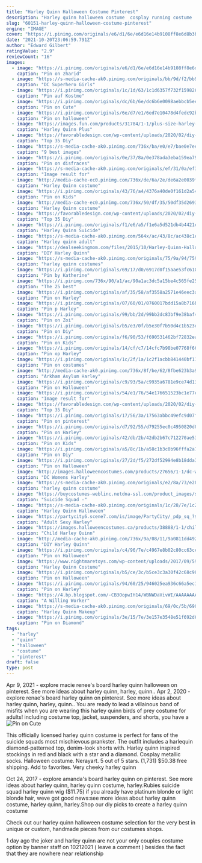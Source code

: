 ```yaml
---
title: "Harley Quinn Halloween Costume Pinterest"
description: "Harley quinn halloween costume  cosplay running costume  rashguard leggings rashie  plus size  red and black jester burning man costume spiritwestdesigns 4.5 out of 5 stars (282)"
slug: "60151-harley-quinn-halloween-costume-pinterest"
engine: "IMAGE"
cover: "https://i.pinimg.com/originals/e6/d1/6e/e6d16e14b9108ff8e6d8b3b3aabc2e22.jpg"
date: "2021-10-20T23:06:59.791Z"
author: "Edward Gilbert"
ratingValue: "2.9"
reviewCount: "16"
images:
  - image: "https://i.pinimg.com/originals/e6/d1/6e/e6d16e14b9108ff8e6d8b3b3aabc2e22.jpg"
    caption: "Pin on zharid"
  - image: "https://s-media-cache-ak0.pinimg.com/originals/bb/9d/f2/bb9df28e261ad3b3cabafe5d9f19ca97.jpg"
    caption: "DC Superhero Girls"
  - image: "https://i.pinimg.com/originals/1c/1d/63/1c1d6357f732f159826697ac85585fe7.jpg"
    caption: "Pin auf Kostme"
  - image: "https://i.pinimg.com/originals/dc/6b/6e/dc6b6e0098aebbcb5eec2255cd811a5a.jpg"
    caption: "Pin on Cute"
  - image: "https://i.pinimg.com/originals/6e/d7/e1/6ed7e10478d4fedc92b7c8f741ee60ab.jpg"
    caption: "Pin on halloween"
  - image: "https://images.fun.com/products/31784/1-1/plus-size-harley-quinn-costume.jpg"
    caption: "Harley Quinn Plus"
  - image: "https://favorabledesign.com/wp-content/uploads/2020/02/diy-harley-quinn-costume-for-kids-lovely-harley-quinn-suicide-squad-childs-costume-of-diy-harley-quinn-costume-for-kids-scaled.jpg"
    caption: "Top 35 Diy"
  - image: "https://s-media-cache-ak0.pinimg.com/736x/ba/e0/e7/bae0e7eec8730b1f20fe266b1cd8c160.jpg"
    caption: "9 best images"
  - image: "https://i.pinimg.com/originals/0e/37/8a/0e378ada3eba159ea796ce1c176a9f12.jpg"
    caption: "Pin on disfraces"
  - image: "https://s-media-cache-ak0.pinimg.com/originals/ef/31/0a/ef310aebbb8cdd04361db9fd6cff8549.jpg"
    caption: "Image result for"
  - image: "http://media-cache-ec0.pinimg.com/736x/de/6a/2e/de6a2e0039fc6703b95c801b3543ee3e.jpg"
    caption: "Harley Quinn costume"
  - image: "https://i.pinimg.com/originals/43/76/a4/4376a40de0f161d2a54abc9cda2bb396.jpg"
    caption: "Pin on Kids"
  - image: "http://media-cache-ec0.pinimg.com/736x/50/df/35/50df35d2693728aa3ce9d0f74ecfc752.jpg"
    caption: "Harley Quinn costume"
  - image: "https://favorabledesign.com/wp-content/uploads/2020/02/diy-harley-quinn-costume-for-kids-best-of-pin-on-halloween-of-diy-harley-quinn-costume-for-kids.jpg"
    caption: "Top 35 Diy"
  - image: "https://i.pinimg.com/originals/f1/e6/a5/f1e6a5d521db4b4421e994d6151f56aa.jpg"
    caption: "Harley Quinn Suicide"
  - image: "https://s-media-cache-ak0.pinimg.com/564x/ac/43/8c/ac438c1e7a06ce324057ee67f6981e84.jpg"
    caption: "Harley quinn adult"
  - image: "https://dealseekingmom.com/files/2015/10/Harley-Quinn-Halloween-Costume.jpg"
    caption: "DIY Harley Quinn"
  - image: "https://s-media-cache-ak0.pinimg.com/originals/75/9a/94/759a94ad13775b604fc1964c169de773.jpg"
    caption: "harley quinn costumes"
  - image: "https://i.pinimg.com/originals/69/17/d0/6917d0f15aae53fc6101d2765a68b73b.jpg"
    caption: "Pin by Katherine"
  - image: "https://i.pinimg.com/736x/90/a1/ac/90a1ac3dc5a15be4c565fe25636430d1--costume-tutorial-tutu-costumes.jpg"
    caption: "The 25 best"
  - image: "https://i.pinimg.com/originals/af/35/58/af3558a2571e46eec3a93710d37b43c9.jpg"
    caption: "Pin on Harley"
  - image: "https://i.pinimg.com/originals/07/60/01/0760017bdd15a8b716b88473cc8f7733.jpg"
    caption: "Pin p Harley"
  - image: "https://i.pinimg.com/originals/99/bb/2d/99bb2dc83bf9e38baf46323507b6f956.jpg"
    caption: "Pin on Zoi"
  - image: "https://i.pinimg.com/originals/b5/e3/0f/b5e30f7b50d4c1b523e6a29b8eaccd13.jpg"
    caption: "Pin on Diy"
  - image: "https://i.pinimg.com/originals/f6/90/53/f690531462bf72832eadfc01ef726e69.jpg"
    caption: "Pin on Kids"
  - image: "https://i.pinimg.com/originals/14/cf/c7/14cfc7b98be07768f66598974b7584f9.png"
    caption: "Pin op Harley"
  - image: "https://i.pinimg.com/originals/1c/2f/1a/1c2f1acbb841440bf118780a85179bad.jpg"
    caption: "Pin on costumes"
  - image: "http://media-cache-ak0.pinimg.com/736x/8f/be/62/8fbe623b3a92ed1b39d670b328fabe77.jpg"
    caption: "Arkham Asylum Harley"
  - image: "https://i.pinimg.com/originals/c9/93/5a/c9935a6781e9ce74d13836cd9bc21379.jpg"
    caption: "Pin on Halloween"
  - image: "https://i.pinimg.com/originals/54/e1/76/54e176651523bc1e77e411d7cda0a48b.jpg"
    caption: "Image result for"
  - image: "https://favorabledesign.com/wp-content/uploads/2020/02/diy-harley-quinn-costume-for-kids-unique-pin-on-costume-of-diy-harley-quinn-costume-for-kids-scaled.jpg"
    caption: "Top 35 Diy"
  - image: "https://i.pinimg.com/originals/17/56/3a/17563abbc49efc9d07f9d09a51e01c1a.jpg"
    caption: "Pin on pinterest"
  - image: "https://i.pinimg.com/originals/d7/92/55/d79255ec0c4950820d839e34275c2b61.png"
    caption: "Pin on Harley"
  - image: "https://i.pinimg.com/originals/42/db/2b/42db2b67c712270ae531f1ba16bfe70d.jpg"
    caption: "Pin on Kids"
  - image: "https://i.pinimg.com/originals/a5/8c/1b/a58c1b3c0b96fffa2a780712123e5509.jpg"
    caption: "Pin on Diy"
  - image: "https://i.pinimg.com/originals/27/2d/f5/272df52994e8b18dda3ae8420b2e86d6.jpg"
    caption: "Pin on Halloween"
  - image: "http://images.halloweencostumes.com/products/27656/1-1/dc-womens-harley-quinn-costume.jpg"
    caption: "DC Womens Harley"
  - image: "https://s-media-cache-ak0.pinimg.com/originals/e2/8a/73/e28a73cb3ba9ffdfc27ea0ac40e4455f.jpg"
    caption: "harley quinn costume"
  - image: "https://buycostumes-weblinc.netdna-ssl.com/product_images/suicide-squad-adult-harley-quinn-costume-kit/5ae9fb6a69702d22b801232e/zoom.jpg?c=1525283690"
    caption: "Suicide Squad -"
  - image: "https://s-media-cache-ak0.pinimg.com/originals/1c/28/7e/1c287e34a59ee7dfbeb9925645a89275.jpg"
    caption: "Harley Quinn Halloween"
  - image: "https://partycity6.scene7.com/is/image/PartyCity/_pdp_sq_?$_1000x1000_$&$product=PartyCity/P592659"
    caption: "Adult Sexy Harley"
  - image: "https://images.halloweencostumes.ca/products/38888/1-1/child-harley-quinn-jumpsuit-costume.jpg"
    caption: "Child Harley Quinn"
  - image: "http://media-cache-ak0.pinimg.com/736x/9a/08/11/9a0811dd492567754433399c9f28242f.jpg"
    caption: "DIY Harley Quinn"
  - image: "https://i.pinimg.com/originals/c4/96/7e/c4967e8b02c80cc63ce58fb6b4bd3259.jpg"
    caption: "Pin on Halloween"
  - image: "https://www.nightmaretoys.com/wp-content/uploads/2017/09/59b089069474a.jpeg"
    caption: "Harley Quinn Costume"
  - image: "https://i.pinimg.com/originals/b5/ce/3c/b5ce3c3a30f42c68c98aacc25a33cc50.jpg"
    caption: "Pin on Halloween"
  - image: "https://i.pinimg.com/originals/94/60/25/946025ea936c66a5ec16d65b7fea3b32.jpg"
    caption: "Pin on Harley"
  - image: "https://4.bp.blogspot.com/-CB3OopwIH14/WBNWDaVivWI/AAAAAAAAC4o/V_DtxbfmzgI1YxJMlH3w99w5dYYHcX9eQCLcB/s1600/hall%2Bharley%2B12%2Bcopy.jpg"
    caption: "A Willing Worker"
  - image: "https://s-media-cache-ak0.pinimg.com/originals/69/0c/5b/690c5bd89ef69fe8cb0b3bbbd41a6ac3.jpg"
    caption: "Harley Quinn Makeup"
  - image: "https://i.pinimg.com/originals/3e/15/7e/3e157e3548e51f692d64aa479d4729d9.jpg"
    caption: "Pin on Diamond"
tags:
  - "harley"
  - "quinn"
  - "halloween"
  - "costume"
  - "pinterest"
draft: false
type: post
---
```


Apr 9, 2021 - explore macie renee's board harley quinn halloween on pinterest. See more ideas about harley quinn, harley, quinn.. Apr 2, 2020 - explore renae's board harley quinn on pinterest. See more ideas about harley quinn, harley, quinn.. You are ready to lead a villainous band of misfits when you are wearing this harley quinn birds of prey costume for adults! including costume top, jacket, suspenders, and shorts, you have a
![Pin on Cute](https://i.pinimg.com/originals/dc/6b/6e/dc6b6e0098aebbcb5eec2255cd811a5a.jpg "Pin on Cute")

This officially licensed harley quinn costume is perfect for fans of the suicide squads most mischievous prankster. The outfit includes a harlequin diamond-patterned top, denim-look shorts with. Harley quinn inspired stockings in red and black with a star and a diamond. Cosplay metallic socks. Halloween costume. Nerayart. 5 out of 5 stars. (1,731) $50.38 free shipping. Add to favorites. Very cheeky harley quinn
<!--inArticleAds-->

<!--galleryOne-->

Oct 24, 2017 - explore amanda's board harley quinn on pinterest. See more ideas about harley quinn, harley quinn costume, harley.Rubies suicide squad harley quinn wig ($11.75) if you already have platinum blonde or light blonde hair, weve got good news:see more ideas about harley quinn costume, harley quinn, harley.Shop our diy picks to create a harley quinn costume
<!--inArticleAds-->

<!--galleryTwo-->

Check out our harley quinn halloween costume selection for the very best in unique or custom, handmade pieces from our costumes shops.
<!--galleryThree-->

1 day ago the joker and harley quinn are not your only couples costume option by banner staff on 10212021  ( leave a comment ) besides the fact that they are nowhere near relationship